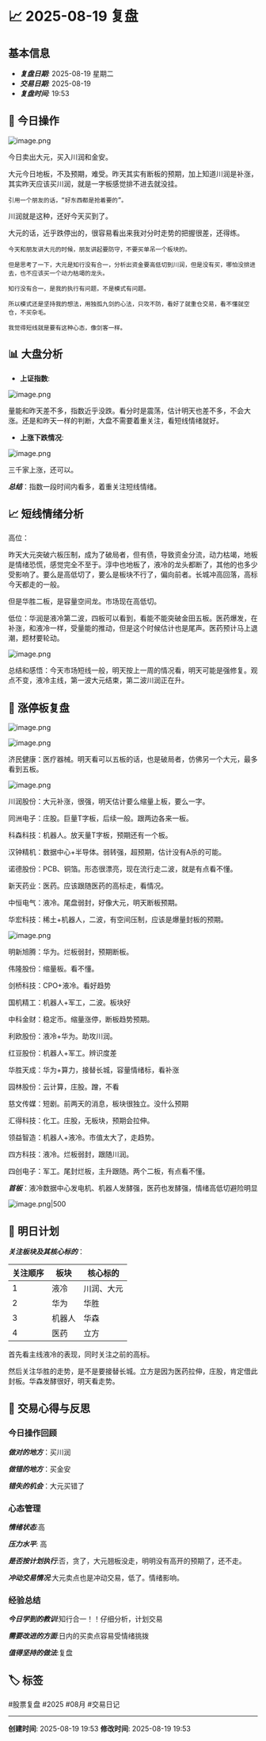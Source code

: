 # 📈 2025-08-19 复盘

## 基本信息

- ***复盘日期**:* 2025-08-19 星期二
- ***交易日期**:* 2025-08-19
- ***复盘时间**:* 19:53

## 🎲 今日操作

![image.png](https://obsidian-img-1373538355.cos.ap-chengdu.myqcloud.com/img/20250819195551888.png)

今日卖出大元，买入川润和金安。

大元今日地板，不及预期，难受。昨天其实有断板的预期，加上知道川润是补涨，其实昨天应该买川润，就是一字板感觉排不进去就没挂。

	引用一个朋友的话，“好东西都是抢着要的”。

川润就是这种，还好今天买到了。

大元的话，近乎跌停出的，很容易看出来我对分时走势的把握很差，还得练。

	今天和朋友讲大元的时候，朋友讲起要防守，不要买单吊一个板块的。
	
	但是思考了一下，大元是知行没有合一，分析出资金要高低切到川润，但是没有买，哪怕没排进去，也不应该买一个动力枯竭的龙头。
	
	知行没有合一，是我的执行有问题，不是模式有问题。
	
	所以模式还是坚持我的想法，用独孤九剑的心法，只攻不防，看好了就重仓交易，看不懂就空仓，不买杂毛。
	
	我觉得短线就是要有这种心态，像剑客一样。




## 📊 大盘分析

- **上证指数**: 

![image.png](https://obsidian-img-1373538355.cos.ap-chengdu.myqcloud.com/img/20250819200051294.png)

量能和昨天差不多，指数近乎没跌。看分时是震荡，估计明天也差不多，不会大涨。还是和昨天一样的判断，大盘不需要着重关注，看短线情绪就好。

- **上涨下跌情况**: 

![image.png](https://obsidian-img-1373538355.cos.ap-chengdu.myqcloud.com/img/20250819200403444.png)

三千家上涨，还可以。

***总结***：指数一段时间内看多，着重关注短线情绪。


## 📈 短线情绪分析

高位：

昨天大元突破六板压制，成为了破局者，但有债，导致资金分流，动力枯竭，地板是情绪恐慌，感觉完全不至于。淳中也地板了，液冷的龙头都断了，其他的也多少受影响了。要么是高低切了，要么是板块不行了，偏向前者。长城冲高回落，高标今天都走的一般。

但是华胜二板，是容量空间龙。市场现在高低切。

低位：华润是液冷第二波，四板可以看到，看能不能突破金田五板。医药爆发，在补涨，和液冷一样，受量能的推动，但是这个时候估计也是尾声。医药预计马上退潮，题材要轮动。

![image.png](https://obsidian-img-1373538355.cos.ap-chengdu.myqcloud.com/img/20250819233301718.png)


总结和感悟：今天市场短线一般，明天按上一周的情况看，明天可能是强修复。观点不变，液冷主线，第一波大元结束，第二波川润正在升。


## 🎯 涨停板复盘

![image.png](https://obsidian-img-1373538355.cos.ap-chengdu.myqcloud.com/img/20250819203218973.png)

![image.png](https://obsidian-img-1373538355.cos.ap-chengdu.myqcloud.com/img/20250819203237795.png)

济民健康：医疗器械。明天看可以五板的话，也是破局者，仿佛另一个大元，最多看到五板。

![image.png](https://obsidian-img-1373538355.cos.ap-chengdu.myqcloud.com/img/20250819203856582.png)

川润股份：大元补涨，很强，明天估计要么缩量上板，要么一字。

同洲电子：庄股。巨量T字板，后续一般。跟两边各来一板。

科森科技：机器人。放天量T字板，预期还有一个板。

汉钟精机：数据中心+半导体。弱转强，超预期，估计没有A杀的可能。

诺德股份：PCB、铜箔。形态很漂亮，现在流行走二波，就是有点看不懂。

新天药业：医药。应该跟随医药的高标走，看情况。

中恒电气：液冷。尾盘弱封，好像大元，明天断板预期。

华宏科技：稀土+机器人，二波，有空间压制，应该是爆量封板的预期。

![image.png](https://obsidian-img-1373538355.cos.ap-chengdu.myqcloud.com/img/20250819234944812.png)

明新旭腾：华为。烂板弱封，预期断板。

伟隆股份：缩量板。看不懂。

剑桥科技：CPO+液冷。看好趋势

国机精工：机器人+军工，二波。板块好

中科金财：稳定币。缩量涨停，断板趋势预期。

利欧股份：液冷+华为。助攻川润。

红豆股份：机器人+军工。辨识度差

华胜天成：华为+算力，接替长城，容量情绪标，看补涨

园林股份：云计算，庄股。蹭，不看

慈文传媒：短剧。前两天的消息，板块很独立。没什么预期

汇得科技：化工。庄股，无板块，预期会拉伸。

领益智造：机器人+液冷。市值太大了，走趋势。

四方科技：液冷。烂板弱封，跟随川润。

四创电子：军工。尾封烂板，主升跟随。两个二板，有点看不懂。


***首板***：液冷数据中心发电机、机器人发酵强，医药也发酵强，情绪高低切避险明显

![image.png|500](https://obsidian-img-1373538355.cos.ap-chengdu.myqcloud.com/img/20250820003556994.png)



## 📅 明日计划
***关注板块及其核心标的***：

| 关注顺序 | 板块  | 核心标的  |
| ---- | --- | ----- |
| 1    | 液冷  | 川润、大元 |
| 2    | 华为  | 华胜    |
| 3    | 机器人 | 华森    |
| 4    | 医药  | 立方    |

首先看主线液冷的表现，同时关注之前的高标。

然后关注华胜的走势，是不是要接替长城。立方是因为医药拉伸，庄股，肯定借此封板。华森发酵很好，明天看走势。


## 🎲 交易心得与反思

### 今日操作回顾

***做对的地方***：买川润

***做错的地方***：买金安

***错失的机会***：大元买错了

### 心态管理

***情绪状态***:高

***压力水平***: 高

***是否按计划执行***:否，贪了，大元翘板没走，明明没有高开的预期了，还不走。

***冲动交易情况***:大元卖点也是冲动交易，低了。情绪影响。

### 经验总结

***今日学到的教训***:知行合一！！仔细分析，计划交易

***需要改进的方面***:日内的买卖点容易受情绪挑拨

***值得坚持的做法***:复盘




## 🏷️ 标签

#股票复盘 #2025 #08月 #交易日记

---

**创建时间**: 2025-08-19 19:53 **修改时间**: 2025-08-19 19:53
